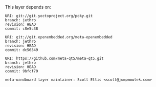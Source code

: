 This layer depends on:

    URI: git://git.yoctoproject.org/poky.git
    branch: jethro
    revision: HEAD
    commit: c8e5c38

    URI: git://git.openembedded.org/meta-openembedded
    branch: jethro
    revision: HEAD
    commit: dc56349

    URI: https://github.com/meta-qt5/meta-qt5.git
    branch: jethro
    revision: HEAD
    commit: 9bfcf79

    meta-wandboard layer maintainer: Scott Ellis <scott@jumpnowtek.com>
